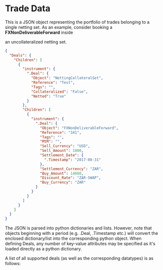 # Trade Data

This is a JSON object representing the portfolio of trades belonging to a single netting set. As an
example, consider booking a **FXNonDeliverableForward** inside

an uncollateralized netting set. 
```json
{
  "Deals": {
    "Children": [
      {
        "instrument": {
          ".Deal": {
            "Object": "NettingCollateralSet",
            "Reference": "Test",
            "Tags": "",
            "Collateralized": "False",
            "Netted": "True"
          }
        },
        "Children": [
          {
            "instrument": {
              ".Deal": {
                "Object": "FXNonDeliverableForward",
                "Reference": "341",
                "Tags": "",
                "MtM": "",
                "Sell_Currency": "USD",
                "Sell_Amount": 1000,
                "Settlement_Date": {
                  ".Timestamp": "2017-08-31"
                },
                "Settlement_Currency": "ZAR",
                "Buy_Amount": 14000,
                "Discount_Rate": "ZAR-SWAP",
                "Buy_Currency": "ZAR"
              }
            }
          }
        ]
      }
    ]
  }
}
```
The JSON is parsed into python dictionaries and lists. However, note that objects beginning with a
period (e.g. .Deal, .Timestamp etc.) will convert the enclosed dictionary/list into the corresponding
python object. When defining Deals, any number of key-value attributes may be specified as it's loaded
directly as a python dictionary.

A list of all supported deals (as well as the corresponding datatypes) is as follows: